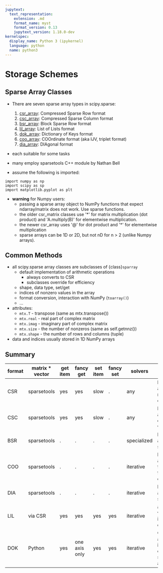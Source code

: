 ```yaml
---
jupytext:
  text_representation:
    extension: .md
    format_name: myst
    format_version: 0.13
    jupytext_version: 1.18.0-dev
kernelspec:
  display_name: Python 3 (ipykernel)
  language: python
  name: python3
---
```


# Storage Schemes

## Sparse Array Classes

- There are seven sparse array types in scipy.sparse:

  1. [csr_array](csr_array): Compressed Sparse Row format
  2. [csc_array](csc_array): Compressed Sparse Column format
  3. [bsr_array](csc_array): Block Sparse Row format
  4. [lil_array](csc_array): List of Lists format
  5. [dok_array](dok_array): Dictionary of Keys format
  6. [coo_array](coo_array): COOrdinate format (aka IJV,
     triplet format)
  7. [dia_array](dia_array): DIAgonal format

- each suitable for some tasks

- many employ sparsetools C++ module by Nathan Bell

- assume the following is imported:

```{code-cell}
import numpy as np
import scipy as sp
import matplotlib.pyplot as plt
```

- **warning** for Numpy users:
  - passing a sparse array object to NumPy functions that expect
    ndarray/matrix does not work. Use sparse functions.
  - the older csr_matrix classes use '\*' for matrix multiplication (dot
    product) and 'A.multiply(B)' for elementwise multiplication.
  - the newer csr_array uses '@' for dot product and '\*' for elementwise
    multiplication
  - sparse arrays can be 1D or 2D, but not nD for n > 2 (unlike Numpy arrays).

## Common Methods

- all scipy.sparse array classes are subclasses of {class}`sparray`
  - default implementation of arithmetic operations
    - always converts to CSR
    - subclasses override for efficiency
  - shape, data type, set/get
  - indices of nonzero values in the array
  - format conversion, interaction with NumPy (`toarray()`)
  - ...
- attributes:
  - `mtx.T` - transpose (same as mtx.transpose())
  - `mtx.real` - real part of complex matrix
  - `mtx.imag` - imaginary part of complex matrix
  - `mtx.size` - the number of nonzeros (same as self.getnnz())
  - `mtx.shape` - the number of rows and columns (tuple)
- data and indices usually stored in 1D NumPy arrays

## Summary

| format | matrix \* vector | get item | fancy get     | set item | fancy set | solvers     | note                                                        |
| ------ | ---------------- | -------- | ------------- | -------- | --------- | ----------- | ----------------------------------------------------------- |
| CSR    | sparsetools      | yes      | yes           | slow     | .         | any         | has data array, fast row-wise ops                           |
| CSC    | sparsetools      | yes      | yes           | slow     | .         | any         | has data array, fast column-wise ops                        |
| BSR    | sparsetools      | .        | .             | .        | .         | specialized | has data array, specialized                                 |
| COO    | sparsetools      | .        | .             | .        | .         | iterative   | has data array, facilitates fast conversion                 |
| DIA    | sparsetools      | .        | .             | .        | .         | iterative   | has data array, specialized                                 |
| LIL    | via CSR          | yes      | yes           | yes      | yes       | iterative   | arithmetic via CSR, incremental construction                |
| DOK    | Python           | yes      | one axis only | yes      | yes       | iterative   | O(1) item access, incremental construction, slow arithmetic |
